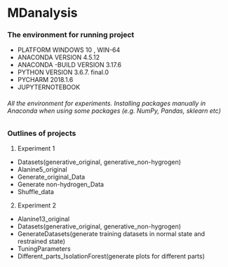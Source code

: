 # MDanalysis
### The environment for running project
- PLATFORM	WINDOWS 10 , WIN-64
- ANACONDA VERSION	4.5.12
- ANACONDA -BUILD VERSION	3.17.6
- PYTHON VERSION	3.6.7. final.0
- PYCHARM	2018.1.6
- JUPYTERNOTEBOOK	
###### All the environment for experiments. Installing packages manually in Anaconda when using some packages (e.g. NumPy, Pandas, sklearn etc)
### Outlines of projects
1. Experiment 1
- Datasets(generative_original, generative_non-hygrogen)
- Alanine5_original
- Generate_original_Data
- Generate non-hydrogen_Data
- Shuffle_data
2. Experiment 2
- Alanine13_original
- Datasets(generative_original, generative_non-hygrogen)
- GenerateDatasets(generate training datasets in normal state and restrained state)
- TuningParameters
- Different_parts_IsolationForest(generate plots for different parts)